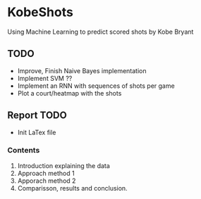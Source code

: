 # KobeShots
Using Machine Learning to predict scored shots by Kobe Bryant
## TODO
* Improve, Finish Naive Bayes implementation 
* Implement SVM ??
* Implement an RNN with sequences of shots per game
* Plot a court/heatmap with the shots

## Report TODO
* Init LaTex file
### Contents
1. Introduction explaining the data
2. Approach method 1
3. Apporach method 2
4. Comparisson, results and conclusion.
